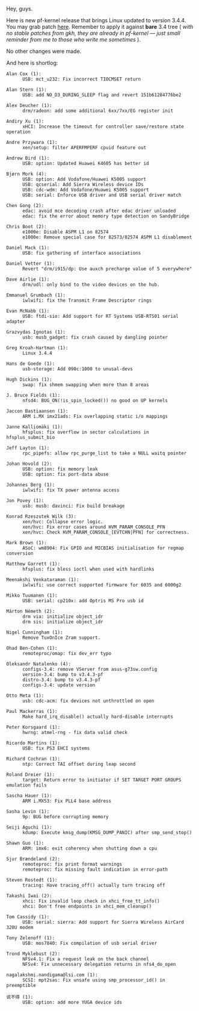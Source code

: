 Hey, guys.  
  
Here is new pf-kernel release that brings Linux updated to version 3.4.4. You
may grab patch
[here](http://pf.natalenko.name/sources/3.4/patch-3.4.3-pf.bz2). Remember to
apply it against **bare** 3.4 tree ( _with no stable patches from gkh, they
are already in pf-kernel — just small reminder from me to those who write me
sometimes_ ).  
  
No other changes were made.  
  
And here is shortlog:  
  

    
    
    Alan Cox (1):  
          USB: mct_u232: Fix incorrect TIOCMSET return  
      
    Alan Stern (1):  
          USB: add NO_D3_DURING_SLEEP flag and revert 151b61284776be2  
      
    Alex Deucher (1):  
          drm/radeon: add some additional 6xx/7xx/EG register init  
      
    Andiry Xu (1):  
          xHCI: Increase the timeout for controller save/restore state operation  
      
    Andre Przywara (1):  
          xen/setup: filter APERFMPERF cpuid feature out  
      
    Andrew Bird (1):  
          USB: option: Updated Huawei K4605 has better id  
      
    Bjørn Mork (4):  
          USB: option: Add Vodafone/Huawei K5005 support  
          USB: qcserial: Add Sierra Wireless device IDs  
          USB: cdc-wdm: Add Vodafone/Huawei K5005 support  
          USB: serial: Enforce USB driver and USB serial driver match  
      
    Chen Gong (2):  
          edac: avoid mce decoding crash after edac driver unloaded  
          edac: fix the error about memory type detection on SandyBridge  
      
    Chris Boot (2):  
          e1000e: Disable ASPM L1 on 82574  
          e1000e: Remove special case for 82573/82574 ASPM L1 disablement  
      
    Daniel Mack (1):  
          USB: fix gathering of interface associations  
      
    Daniel Vetter (1):  
          Revert "drm/i915/dp: Use auxch precharge value of 5 everywhere"  
      
    Dave Airlie (1):  
          drm/udl: only bind to the video devices on the hub.  
      
    Emmanuel Grumbach (1):  
          iwlwifi: fix the Transmit Frame Descriptor rings  
      
    Evan McNabb (1):  
          USB: ftdi-sio: Add support for RT Systems USB-RTS01 serial adapter  
      
    Grazvydas Ignotas (1):  
          usb: musb_gadget: fix crash caused by dangling pointer  
      
    Greg Kroah-Hartman (1):  
          Linux 3.4.4  
      
    Hans de Goede (1):  
          usb-storage: Add 090c:1000 to unusal-devs  
      
    Hugh Dickins (1):  
          swap: fix shmem swapping when more than 8 areas  
      
    J. Bruce Fields (1):  
          nfsd4: BUG_ON(!is_spin_locked()) no good on UP kernels  
      
    Jaccon Bastiaansen (1):  
          ARM i.MX imx21ads: Fix overlapping static i/o mappings  
      
    Janne Kalliomäki (1):  
          hfsplus: fix overflow in sector calculations in hfsplus_submit_bio  
      
    Jeff Layton (1):  
          rpc_pipefs: allow rpc_purge_list to take a NULL waitq pointer  
      
    Johan Hovold (2):  
          USB: option: fix memory leak  
          USB: option: fix port-data abuse  
      
    Johannes Berg (1):  
          iwlwifi: fix TX power antenna access  
      
    Jon Povey (1):  
          usb: musb: davinci: Fix build breakage  
      
    Konrad Rzeszutek Wilk (3):  
          xen/hvc: Collapse error logic.  
          xen/hvc: Fix error cases around HVM_PARAM_CONSOLE_PFN  
          xen/hvc: Check HVM_PARAM_CONSOLE_[EVTCHN|PFN] for correctness.  
      
    Mark Brown (1):  
          ASoC: wm8904: Fix GPIO and MICBIAS initialisation for regmap conversion  
      
    Matthew Garrett (1):  
          hfsplus: fix bless ioctl when used with hardlinks  
      
    Meenakshi Venkataraman (1):  
          iwlwifi: use correct supported firmware for 6035 and 6000g2  
      
    Mikko Tuumanen (1):  
          USB: serial: cp210x: add Optris MS Pro usb id  
      
    Márton Németh (2):  
          drm via: initialize object_idr  
          drm sis: initialize object_idr  
      
    Nigel Cunningham (1):  
          Remove TuxOnIce Zram support.  
      
    Ohad Ben-Cohen (1):  
          remoteproc/omap: fix dev_err typo  
      
    Oleksandr Natalenko (4):  
          configs-3.4: remove VServer from asus-g73sw.config  
          version-3.4: bump to v3.4.3-pf  
          distro-3.4: bump to v3.4.3-pf  
          configs-3.4: update version  
      
    Otto Meta (1):  
          usb: cdc-acm: fix devices not unthrottled on open  
      
    Paul Mackerras (1):  
          Make hard_irq_disable() actually hard-disable interrupts  
      
    Peter Korsgaard (1):  
          hwrng: atmel-rng - fix data valid check  
      
    Ricardo Martins (1):  
          USB: fix PS3 EHCI systems  
      
    Richard Cochran (1):  
          ntp: Correct TAI offset during leap second  
      
    Roland Dreier (1):  
          target: Return error to initiator if SET TARGET PORT GROUPS emulation fails  
      
    Sascha Hauer (1):  
          ARM i.MX53: Fix PLL4 base address  
      
    Sasha Levin (1):  
          9p: BUG before corrupting memory  
      
    Seiji Aguchi (1):  
          kdump: Execute kmsg_dump(KMSG_DUMP_PANIC) after smp_send_stop()  
      
    Shawn Guo (1):  
          ARM: imx6: exit coherency when shutting down a cpu  
      
    Sjur Brændeland (2):  
          remoteproc: fix print format warnings  
          remoteproc: fix missing fault indication in error-path  
      
    Steven Rostedt (1):  
          tracing: Have tracing_off() actually turn tracing off  
      
    Takashi Iwai (2):  
          xhci: Fix invalid loop check in xhci_free_tt_info()  
          xhci: Don't free endpoints in xhci_mem_cleanup()  
      
    Tom Cassidy (1):  
          USB: serial: sierra: Add support for Sierra Wireless AirCard 320U modem  
      
    Tony Zelenoff (1):  
          USB: mos7840: Fix compilation of usb serial driver  
      
    Trond Myklebust (2):  
          NFSv4.1: Fix a request leak on the back channel  
          NFSv4: Fix unnecessary delegation returns in nfs4_do_open  
      
    nagalakshmi.nandigama@lsi.com (1):  
          SCSI: mpt2sas: Fix unsafe using smp_processor_id() in preemptible  
      
    说不得 (1):  
          USB: option: add more YUGA device ids

